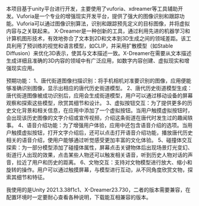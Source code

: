 本项目基于unity平台进行开发，主要使用了vuforia、xdreamer等工具辅助开发。Vuforia是一个专业的增强现实开发平台，提供了强大的图像识别和跟踪功能。Vuforia可以通过图像识别算法，识别和跟踪预先定义的目标图像，并将虚拟内容与之关联起来。
X-Dreamer是一种创新的工具，通过利用先进的机器学习和计算机图形技术，有效地弥合了文本到2D和文本到3D生成之间的领域差距。该工具利用了预训练的视觉和语言模型，如CLIP，并采用扩散模型（如Stable Diffusion）来优化3D表示，使其与文本描述一致。X-Dreamer在需要从文本描述生成详细且准确的3D内容的领域中有广泛应用，如数字内容创建、虚拟现实和增强现实应用。

预期功能：
1、唐代街道图像扫描识别：将手机相机对准要识别的图像，应用便能够准确识别图像，显示出相应的唐代历史街道模型。
2、唐代历史街道模型生成：唐代街道图像被成功识别后，应用会生成街道模型，用户可以通过移动设备的屏幕观察和探索这些模型，欣赏其细节和设计。
3、虚拟按钮交互：为了提供更多的历史文化背景和相关信息，在应用中添加了一个虚拟按钮。当用户触摸虚拟按钮时，会出现该历史图像的文字介绍或宣传视频，介绍这条街道在唐代时发生过的趣闻轶事。
4、语音介绍功能：为了增强用户体验，应用中还包含语音介绍的选项。当用户触摸虚拟按钮，打开文字介绍后，还可以点击打开语音介绍功能，播放唐代历史相关的语音介绍，使用户能够通过听觉感受更加丰富的文化体验。
5、碰撞体交互探索：为一部分模型添加了碰撞体属性，屏幕点击关键物体后出现场景灯光变幻、街道行人出现的效果，点击某些人物还可以触发相关语音，听到历史人物对话的声音，拉近了用户和历史的距离。
6、文物交互：支持对文物模型进行放大、缩小和旋转的操作。用户可以通过触摸屏幕，与模型进行互动，从不同角度欣赏文物，探索其细节和特征。

我使用的是Unity 2021.3.38f1c1、X-Dreamer23.730，二者的版本需要兼容，在配置环境时一定要耐心查看各种说明，下载能互相兼容的版本。
